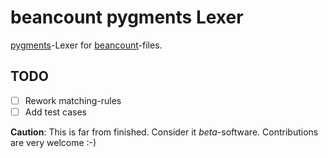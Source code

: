 # beancount pygments Lexer

[pygments](http://pygments.org)-Lexer for
[beancount](http://furius.ca/beancount/)-files.

## TODO

- [ ] Rework matching-rules
- [ ] Add test cases

**Caution**: This is far from finished. Consider it *beta*-software.
Contributions are very welcome :-)
